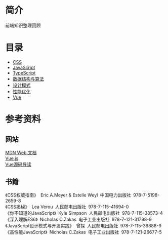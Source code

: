 # 简介
前端知识整理回顾

# 目录
* [CSS](./css/README.md)
* [JavaScript](./javascript/README.md)
* [TypeScript](./typescript/README.md)
* [数据结构与算法](./algorithm/README.md)
* [设计模式](./design/README.md)
* [性能优化](./performance/README.md)
* [Vue](./vue/README.md)

# 参考资料

## 网站
<a href="https://developer.mozilla.org/zh-CN/">MDN Web 文档</a>  
<a href="https://cn.vuejs.org/">Vue.js</a>  
<a href="https://vue-js.com/learn-vue/">Vue源码导读</a>

## 书籍
《CSS权威指南》&ensp;Eric A.Meyer & Estelle Weyl&ensp;中国电力出版社&ensp;978-7-5198-2659-8  
《CSS揭秘》&ensp;Lea Verou&ensp;人民邮电出版社&ensp;978-7-115-41694-0  
《你不知道的JavaScript》&ensp;Kyle Simpson&ensp;人民邮电出版社&ensp;978-7-115-38573-4  
《深入理解ES6》&ensp;Nicholas C.Zakas&ensp;电子工业出版社&ensp;978-7-121-31798-9  
《JavaScript设计模式与开发实践》&ensp;曾探&ensp;人民邮电出版社&ensp;978-7-115-38888-9  
《高性能JavaScript》&ensp;Nicholas C.Zakas&ensp;电子工业出版社&ensp;978-7-121-26677-5
